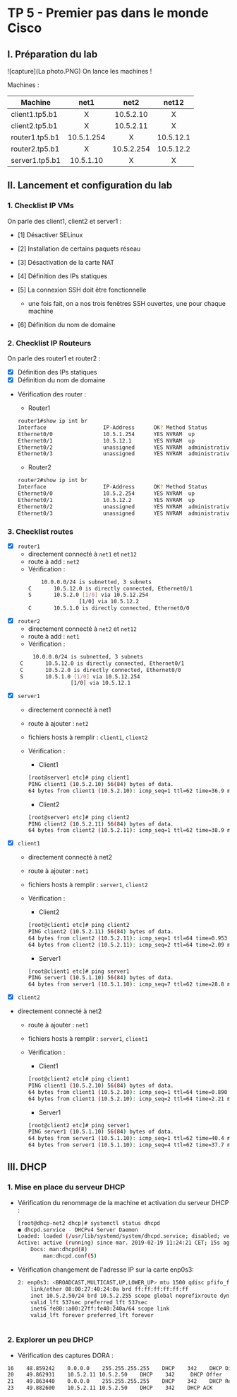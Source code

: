 # TP 5 - Premier pas dans le monde Cisco
## I. Préparation du lab

![capture](La photo.PNG)
On lance les machines !

Machines :

Machine | net1 | net2 | net12
--- | :---: | :---: | :---:
client1.tp5.b1 | X | 10.5.2.10 | X
client2.tp5.b1 | X | 10.5.2.11 | X
router1.tp5.b1 | 10.5.1.254 | X | 10.5.12.1
router2.tp5.b1 | X | 10.5.2.254 | 10.5.12.2
server1.tp5.b1 | 10.5.1.10 | X | X
## II. Lancement et configuration du lab
### 1. Checklist IP VMs 

On parle des client1, client2 et server1 :
* [1] Désactiver SELinux
  
* [2] Installation de certains paquets réseau
  
* [3] Désactivation de la carte NAT
  
* [4] Définition des IPs statiques
  
* [5] La connexion SSH doit être fonctionnelle
  * une fois fait, on a nos trois fenêtres SSH ouvertes, une pour chaque machine
  
* [6] Définition du nom de domaine

### 2. Checklist IP Routeurs 

On parle des router1 et router2 :
* [X] Définition des IPs statiques
* [X] Définition du nom de domaine
  
* Vérification des router :
    * Router1
    ```bash
    router1#show ip int br
    Interface                  IP-Address      OK? Method Status                Protocol
    Ethernet0/0                10.5.1.254      YES NVRAM  up                    up
    Ethernet0/1                10.5.12.1       YES NVRAM  up                    up
    Ethernet0/2                unassigned      YES NVRAM  administratively down down
    Ethernet0/3                unassigned      YES NVRAM  administratively down down
    ```

    * Router2
    ```bash
    router2#show ip int br
    Interface                  IP-Address      OK? Method Status                Protocol
    Ethernet0/0                10.5.2.254      YES NVRAM  up                    up
    Ethernet0/1                10.5.12.2       YES NVRAM  up                    up
    Ethernet0/2                unassigned      YES NVRAM  administratively down down
    Ethernet0/3                unassigned      YES NVRAM  administratively down down
    ```
### 3. Checklist routes 

* [X] `router1`
  * directement connecté à `net1` et `net12`
  * route à add : `net2`
  * Vérification :
    ```bash
        10.0.0.0/24 is subnetted, 3 subnets
    C       10.5.12.0 is directly connected, Ethernet0/1
    S       10.5.2.0 [1/0] via 10.5.12.254
                    [1/0] via 10.5.12.2
    C       10.5.1.0 is directly connected, Ethernet0/0
    
* [X] `router2`
  * directement connecté à `net2` et `net12`  
  * route à add : `net1` 
  * Vérification :
```bash
        10.0.0.0/24 is subnetted, 3 subnets
    C       10.5.12.0 is directly connected, Ethernet0/1
    C       10.5.2.0 is directly connected, Ethernet0/0
    S       10.5.1.0 [1/0] via 10.5.12.254
                    [1/0] via 10.5.12.1
```

* [X] `server1`
  * directement connecté à net1
  * route à ajouter : `net2`
  * fichiers hosts à remplir : `client1`, `client2`
  * Vérification :
    * Client1
    ```bash
    [root@server1 etc]# ping client1
    PING client1 (10.5.2.10) 56(84) bytes of data.
    64 bytes from client1 (10.5.2.10): icmp_seq=1 ttl=62 time=36.9 ms
    ```

    * Client2
    ```bash
    [root@server1 etc]# ping client2
    PING client2 (10.5.2.11) 56(84) bytes of data.
    64 bytes from client2 (10.5.2.11): icmp_seq=1 ttl=62 time=38.9 ms
    ```
    
* [X] `client1`
  * directement connecté à net2
  * route à ajouter : `net1`
  * fichiers hosts à remplir : `server1`, `client2`
  * Vérification :
    * Client2
    ```bash
    [root@client1 etc]# ping client2
    PING client2 (10.5.2.11) 56(84) bytes of data.
    64 bytes from client2 (10.5.2.11): icmp_seq=1 ttl=64 time=0.953 ms
    64 bytes from client2 (10.5.2.11): icmp_seq=2 ttl=64 time=2.09 ms
    ```

    * Server1
    ```bash
    [root@client1 etc]# ping server1
    PING server1 (10.5.1.10) 56(84) bytes of data.
    64 bytes from server1 (10.5.1.10): icmp_seq=7 ttl=62 time=28.8 ms
    ```


* [X] `client2`
* directement connecté à net2
  * route à ajouter : `net1`
  * fichiers hosts à remplir : `server1`, `client1`
  * Vérification :
    * Client1
    ```bash
    [root@client2 etc]# ping client1
    PING client1 (10.5.2.10) 56(84) bytes of data.
    64 bytes from client1 (10.5.2.10): icmp_seq=1 ttl=64 time=0.890 ms
    64 bytes from client1 (10.5.2.10): icmp_seq=2 ttl=64 time=2.21 ms
    ```

    * Server1
    ```bash 
    [root@client2 etc]# ping server1
    PING server1 (10.5.1.10) 56(84) bytes of data.
    64 bytes from server1 (10.5.1.10): icmp_seq=1 ttl=62 time=40.4 ms
    64 bytes from server1 (10.5.1.10): icmp_seq=4 ttl=62 time=37.7 ms
    ```


## III. DHCP
### 1. Mise en place du serveur DHCP

* Vérification du renommage de la machine et activation du serveur DHCP :
    ```bash
    [root@dhcp-net2 dhcp]# systemctl status dhcpd
    ● dhcpd.service - DHCPv4 Server Daemon
    Loaded: loaded (/usr/lib/systemd/system/dhcpd.service; disabled; vendor preset: disabled)
    Active: active (running) since mar. 2019-02-19 11:24:21 CET; 15s ago
        Docs: man:dhcpd(8)
            man:dhcpd.conf(5)
    

* Vérification changement de l'adresse IP sur la carte enp0s3:
    ```bash
    2: enp0s3: <BROADCAST,MULTICAST,UP,LOWER_UP> mtu 1500 qdisc pfifo_fast state UP group default qlen 1000
        link/ether 08:00:27:40:24:0a brd ff:ff:ff:ff:ff:ff
        inet 10.5.2.50/24 brd 10.5.2.255 scope global noprefixroute dynamic enp0s3
        valid_lft 537sec preferred_lft 537sec
        inet6 fe80::a00:27ff:fe40:240a/64 scope link
        valid_lft forever preferred_lft forever
    


### 2. Explorer un peu DHCP
- Vérification des captures DORA :
```bash
16    48.859242    0.0.0.0    255.255.255.255    DHCP    342    DHCP Discover - Transaction ID 0x6965950e
20    49.862931    10.5.2.11 10.5.2.50    DHCP    342     DHCP Offer    - Transaction ID 0x6965950e
21    49.863440    0.0.0.0    255.255.255.255    DHCP    342    DHCP Request  - Transaction ID 0x6965950e
23    49.882600    10.5.2.11 10.5.2.50    DHCP    342    DHCP ACK      - Transaction ID 0x6965950e